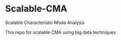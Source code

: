 # Scalable-CMA
Scalable Characteristic Mode Analysis


This repo for scalable CMA using big data techniques